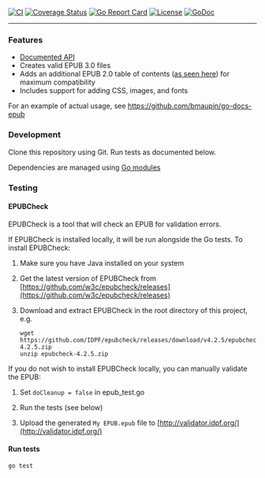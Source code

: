 [![CI](https://github.com/bmaupin/go-epub/workflows/CI/badge.svg)](https://github.com/bmaupin/go-epub/actions)
[![Coverage Status](https://coveralls.io/repos/github/bmaupin/go-epub/badge.svg)](https://coveralls.io/github/bmaupin/go-epub)
[![Go Report Card](https://goreportcard.com/badge/github.com/bmaupin/go-epub)](https://goreportcard.com/report/github.com/bmaupin/go-epub)
[![License](https://img.shields.io/badge/license-MIT-blue.svg)](https://github.com/bmaupin/go-epub/blob/master/LICENSE)
[![GoDoc](https://godoc.org/github.com/bmaupin/go-epub?status.svg)](https://godoc.org/github.com/bmaupin/go-epub)

---

### Features
- [Documented API](https://godoc.org/github.com/bmaupin/go-epub)
- Creates valid EPUB 3.0 files
- Adds an additional EPUB 2.0 table of contents ([as seen here](https://github.com/bmaupin/epub-samples)) for maximum compatibility
- Includes support for adding CSS, images, and fonts

For an example of actual usage, see https://github.com/bmaupin/go-docs-epub

### Development

Clone this repository using Git. Run tests as documented below.

Dependencies are managed using [Go modules](https://github.com/golang/go/wiki/Modules)

### Testing

#### EPUBCheck

EPUBCheck is a tool that will check an EPUB for validation errors.

If EPUBCheck is installed locally, it will be run alongside the Go tests. To install EPUBCheck:

1. Make sure you have Java installed on your system

1. Get the latest version of EPUBCheck from [https://github.com/w3c/epubcheck/releases](https://github.com/w3c/epubcheck/releases)

1. Download and extract EPUBCheck in the root directory of this project, e.g.

   ```
   wget https://github.com/IDPF/epubcheck/releases/download/v4.2.5/epubcheck-4.2.5.zip
   unzip epubcheck-4.2.5.zip
   ```

If you do not wish to install EPUBCheck locally, you can manually validate the EPUB:

1. Set `doCleanup = false` in epub_test.go

1. Run the tests (see below)

1. Upload the generated `My EPUB.epub` file to [http://validator.idpf.org/](http://validator.idpf.org/)

#### Run tests

```
go test
```
